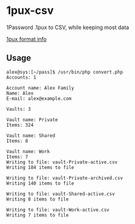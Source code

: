 # 1pux-csv
1Password .1pux to CSV, while keeping most data

[1pux format info](https://support.1password.com/1pux-format/)

## Usage
```
alex@sys:[~/pass]$ /usr/bin/php convert.php 
Accounts: 1

Account name: Alex Family
Name: Alex
E-mail: alex@example.com

Vaults: 3

Vault name: Private
Items: 324

Vault name: Shared
Items: 8

Vault name: Work
Items: 7
Writing to file: vault-Private-active.csv
Writing 184 items to file

Writing to file: vault-Private-archived.csv
Writing 140 items to file

Writing to file: vault-Shared-active.csv
Writing 8 items to file

Writing to file: vault-Work-active.csv
Writing 7 items to file
```

